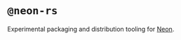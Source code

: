 # `@neon-rs`

Experimental packaging and distribution tooling for [Neon](https://neon-bindings.com).
